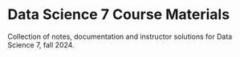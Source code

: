 # Data Science 7 Course Materials
Collection of notes, documentation and instructor solutions for Data Science 7, fall 2024.
